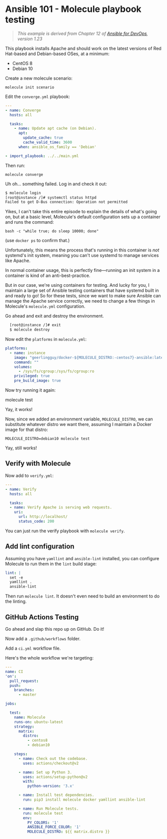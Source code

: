 # Ansible 101 - Molecule playbook testing

> _This example is derived from Chapter 12 of [Ansible for DevOps](https://www.ansiblefordevops.com), version 1.23_

This playbook installs Apache and should work on the latest versions of Red Hat-based and Debian-based OSes, at a minimum:

- CentOS 8
- Debian 10

Create a new molecule scenario:

    molecule init scenario

Edit the `converge.yml` playbook:

```yaml
---
- name: Converge
  hosts: all

  tasks:
    - name: Update apt cache (on Debian).
      apt:
        update_cache: true
        cache_valid_time: 3600
      when: ansible_os_family == 'Debian'

- import_playbook: ../../main.yml
```

Then run:

    molecule converge

Uh oh... something failed. Log in and check it out:

```sh
$ molecule login
[root@instance /]# systemctl status httpd
Failed to get D-Bus connection: Operation not permitted
```

Yikes, I can't take this entire episode to explain the details of what's going on, but at a basic level, Molecule's default configuration sets up a container and runs the command:

    bash -c "while true; do sleep 10000; done"

(use `docker ps` to confirm that.)

Unfortunately, this means the process that's running in this container is _not_ systemd's init system, meaning you can't use systemd to manage services like Apache.

In normal container usage, this is perfectly fine—running an init system in a container is kind of an anti-best-practice.

But in our case, we're using containers for testing. And lucky for you, I maintain a large set of Ansible testing containers that have systemd built in and ready to go! So for these tests, since we want to make sure Ansible can manage the Apache service correctly, we need to change a few things in Molecule's `molecule.yml` configuration.

Go ahead and exit and destroy the environment.

```sh
  [root@instance /]# exit
  $ molecule destroy
```

Now edit the `platforms` in `molecule.yml`:

```yaml
platforms:
  - name: instance
    image: "geerlingguy/docker-${MOLECULE_DISTRO:-centos7}-ansible:latest"
    command: ""
    volumes:
      - /sys/fs/cgroup:/sys/fs/cgroup:ro
    privileged: true
    pre_build_image: true
```

Now try running it again:

  molecule test

Yay, it works!

Now, since we added an environment variable, `MOLECULE_DISTRO`, we can substitute whatever distro we want there, assuming I maintain a Docker image for that distro:

    MOLECULE_DISTRO=debian10 molecule test

Yay, still works!

## Verify with Molecule

Now add to `verify.yml`:

```yaml
---
- name: Verify
  hosts: all

  tasks:
  - name: Verify Apache is serving web requests.
    uri:
      url: http://localhost/
      status_code: 200
```

You can just run the verify playbook with `molecule verify`.

## Add lint configuration

Assuming you have `yamllint` and `ansible-lint` installed, you can configure Molecule to run them in the `lint` build stage:

```yaml
lint: |
  set -e
  yamllint .
  ansible-lint
```

Then run `molecule lint`. It doesn't even need to build an environment to do the linting.

## GitHub Actions Testing

Go ahead and slap this repo up on GitHub. Do it!

Now add a `.github/workflows` folder.

Add a `ci.yml` workflow file.

Here's the whole workflow we're targeting:

```yaml
---
name: CI
'on':
  pull_request:
  push:
    branches:
      - master

jobs:

  test:
    name: Molecule
    runs-on: ubuntu-latest
    strategy:
      matrix:
        distro:
          - centos8
          - debian10

    steps:
      - name: Check out the codebase.
        uses: actions/checkout@v2

      - name: Set up Python 3.
        uses: actions/setup-python@v2
        with:
          python-version: '3.x'

      - name: Install test dependencies.
        run: pip3 install molecule docker yamllint ansible-lint

      - name: Run Molecule tests.
        run: molecule test
        env:
          PY_COLORS: '1'
          ANSIBLE_FORCE_COLOR: '1'
          MOLECULE_DISTRO: ${{ matrix.distro }}
```
